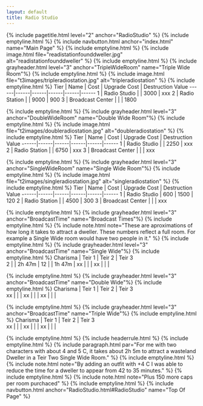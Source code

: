 ```yaml
---
layout: default
title: Radio Studio
---
```

{% include pagetitle.html level="2" anchor="RadioStudio" %}
{% include emptyline.html %}
{% include navbutton.html anchor="index.html" name="Main Page" %}
{% include emptyline.html %}
{% include image.html file="readistationfounddweller.jpg" alt="readistationfounddweller" %}
{% include emptyline.html %}
{% include grayheader.html level="3" anchor="TripleWideRoom" name="Triple Wide Room"%}
{% include emptyline.html %}
{% include image.html file="t3images/tripleradiostation.jpg" alt="tripleradiostation" %}
{% include emptyline.html %}
Tier | Name | Cost | Upgrade Cost | Destruction Value
------|------|------|------|------|------
1 | Radio Studio | | 3000 | xxx
2 | Radio Station | | 9000 | 900
3 | Broadcast Center | | | 1800

{% include emptyline.html %}
{% include grayheader.html level="3" anchor="DoubleWideRoom" name="Double Wide Room"%}
{% include emptyline.html %}
{% include image.html file="t2images/doubleradiostation.jpg" alt="doubleradiostation" %}
{% include emptyline.html %}
Tier | Name | Cost | Upgrade Cost | Destruction Value
------|------|------|------|------|------
1 | Radio Studio | | 2250 | xxx
2 | Radio Station | | 6750 | xxx
3 | Broadcast Center | | | xxx

{% include emptyline.html %}
{% include grayheader.html level="3" anchor="SingleWideRoom" name="Single Wide Room"%}
{% include emptyline.html %}
{% include image.html file="t2images/singleradiostation.jpg" alt="singleradiostation" %}
{% include emptyline.html %}
Tier | Name | Cost | Upgrade Cost | Destruction Value
------|------|------|------|------|------
1 | Radio Studio | 600 | 1500 | 120
2 | Radio Station | | 4500 | 300
3 | Broadcast Center | | | xxx

{% include emptyline.html %}
{% include grayheader.html level="3" anchor="BroadcastTime" name="Broadcast Times"%}
{% include emptyline.html %}
{% include note.html note="These are aproximations of how long it takes to attract a dweller. These numbers reflect a full room. For example a Single Wide room would have two people in it." %}
{% include emptyline.html %}
{% include grayheader.html level="3" anchor="BroadcastTime" name="Single Wide"%}
{% include emptyline.html %}
Charisma | Teir 1 | Teir 2 | Teir 3    
 2 |  | 2h 47m | 
12 |  | 1h 47m | 
xx |  |  | 
xx |  |  | 

{% include emptyline.html %}
{% include grayheader.html level="3" anchor="BroadcastTime" name="Double Wide"%}
{% include emptyline.html %}
Charisma | Teir 1 | Teir 2 | Teir 3    
xx |  |  | 
xx |  |  | 
xx |  |  | 

{% include emptyline.html %}
{% include grayheader.html level="3" anchor="BroadcastTime" name="Triple Wide"%}
{% include emptyline.html %}
Charisma | Teir 1 | Teir 2 | Teir 3    
xx |  |  | 
xx |  |  | 
xx |  |  | 

{% include emptyline.html %}
{% include headerrule.html %}
{% include emptyline.html %}
{% include paragraph.html par="For me with two characters with about 4 and 5 C, it takes about 2h 5m to attract a wasteland Dweller in a Teir Two Single Wide Room." %}
{% include emptyline.html %}
{% include note.html note="By adding an outfit with +4 C I was able to reduce the time for a dweller to appear from 42 to 35 minutes." %}
{% include emptyline.html %}
{% include note.html note="Plus 150 more caps per room purchaced" %}
{% include emptyline.html %}
{% include navbutton.html anchor="RadioStudio.html#RadioStudio" name="Top Of Page" %}
